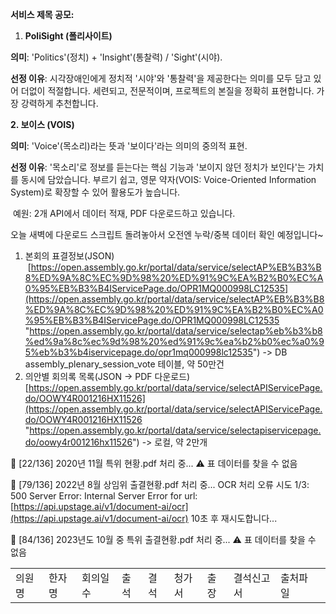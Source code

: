 **서비스 제목 공모:**

  
1. **PoliSight (폴리사이트)**

**의미**: 'Politics'(정치) + 'Insight'(통찰력) / 'Sight'(시야).

**선정 이유**: 시각장애인에게 정치적 '시야'와 '통찰력'을 제공한다는 의미를 모두 담고 있어 더없이 적절합니다. 세련되고, 전문적이며, 프로젝트의 본질을 정확히 표현합니다. 가장 강력하게 추천합니다.

**2. 보이스 (VOIS)**

**의미**: 'Voice'(목소리)라는 뜻과 '보이다'라는 의미의 중의적 표현.

**선정 이유**: '목소리'로 정보를 듣는다는 핵심 기능과 '보이지 않던 정치가 보인다'는 가치를 동시에 담았습니다. 부르기 쉽고, 영문 약자(VOIS: Voice-Oriented Information System)로 확장할 수 있어 활용도가 높습니다.


 예원: 2개 API에서 데이터 적재, PDF 다운로드하고 있습니다.

오늘 새벽에 다운로드 스크립트 돌려놓아서 오전엔 누락/중복 데이터 확인 예정입니다~

1. 본회의 표결정보(JSON)  [https://open.assembly.go.kr/portal/data/service/selectAP%EB%B3%B8%ED%9A%8C%EC%9D%98%20%ED%91%9C%EA%B2%B0%EC%A0%95%EB%B3%B4IServicePage.do/OPR1MQ000998LC12535](https://open.assembly.go.kr/portal/data/service/selectAP%EB%B3%B8%ED%9A%8C%EC%9D%98%20%ED%91%9C%EA%B2%B0%EC%A0%95%EB%B3%B4IServicePage.do/OPR1MQ000998LC12535 "https://open.assembly.go.kr/portal/data/service/selectap%eb%b3%b8%ed%9a%8c%ec%9d%98%20%ed%91%9c%ea%b2%b0%ec%a0%95%eb%b3%b4iservicepage.do/opr1mq000998lc12535") -> DB assembly_plenary_session_vote 테이블, 약 50만건
2. 의안별 회의록 목록(JSON -> PDF 다운로드) [https://open.assembly.go.kr/portal/data/service/selectAPIServicePage.do/OOWY4R001216HX11526](https://open.assembly.go.kr/portal/data/service/selectAPIServicePage.do/OOWY4R001216HX11526 "https://open.assembly.go.kr/portal/data/service/selectapiservicepage.do/oowy4r001216hx11526") -> 로컬, 약 2만개




📄 [22/136] 2020년 11월 특위 현황.pdf 처리 중... ⚠️ 표 데이터를 찾을 수 없음

📄 [79/136] 2022년 8월 상임위 출결현황.pdf 처리 중... OCR 처리 오류 시도 1/3: 500 Server Error: Internal Server Error for url: [https://api.upstage.ai/v1/document-ai/ocr](https://api.upstage.ai/v1/document-ai/ocr) 10초 후 재시도합니다...

📄 [84/136] 2023년도 10월 중 특위 출결현황.pdf 처리 중... ⚠️ 표 데이터를 찾을 수 없음

|   |   |   |   |   |   |   |   |   |   |
|---|---|---|---|---|---|---|---|---|---|
|의원명|한자명|회의일수|출석|결석|청가서|출장|결석신고서|출처파일||